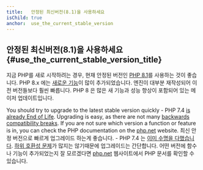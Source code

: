 ```yaml
---
title:   안정된 최신버전(8.1)을 사용하세요
isChild: true
anchor:  use_the_current_stable_version
---
```


## 안정된 최신버전(8.1)을 사용하세요 {#use_the_current_stable_version_title}

지금 PHP를 새로 시작하려는 경우, 현재 안정된 버전인 [PHP 8.1][php-release]를 사용하는 것이 좋습니다. PHP 8.x 에는
[새로운 기능](#language_highlights)이 많이 추가되었습니다. 엔진이 대부분 재작성되어 이전 버전들보다 훨씬 빠릅니다. PHP 8 은
많은 새 기능과 성능 향상이 포함되어 있는 메이저 업데이트입니다.

You should try to upgrade to the latest stable version quickly - PHP 7.4 [is already End of Life](http://php.net/supported-versions.php). Upgrading is easy, as there are not many [backwards compatibility breaks][php-bc]. If you are not sure which version a function or feature is in, you can check the PHP documentation on the [php.net][php-docs] website.
최신 안정 버전으로 빠르게 업그레이드 하는게 좋습니다. - PHP 7.4 는 [이미 수명을 다했습니다](http://php.net/supported-versions.php). [하위 호환성 문제][php-bc]가 많지는 않기때문에 업그레이드는 간단합니다. 어떤 버전에 함수나 기능이 추가되었는지 잘 모르겠다면
[php.net][php-docs] 웹사이트에서 PHP 문서를 확인할 수 있습니다.

[php-release]: http://php.net/downloads.php
[php-docs]: http://php.net/manual/
[php-bc]: http://php.net/manual/migration81.incompatible.php
